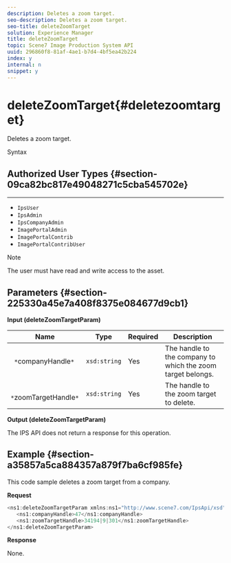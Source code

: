 ```yaml
---
description: Deletes a zoom target.
seo-description: Deletes a zoom target.
seo-title: deleteZoomTarget
solution: Experience Manager
title: deleteZoomTarget
topic: Scene7 Image Production System API
uuid: 296860f8-81af-4ae1-b7d4-4bf5ea42b224
index: y
internal: n
snippet: y
---
```


# deleteZoomTarget{#deletezoomtarget}

Deletes a zoom target.

 Syntax 

## Authorized User Types {#section-09ca82bc817e49048271c5cba545702e}

****

* `IpsUser` 
* `IpsAdmin` 
* `IpsCompanyAdmin` 
* `ImagePortalAdmin` 
* `ImagePortalContrib` 
* `ImagePortalContribUser`

>[!NOTE]
>
>The user must have read and write access to the asset.

## Parameters {#section-225330a45e7a408f8375e084677d9cb1}

**Input (deleteZoomTargetParam)** 

|  Name  | Type  | Required  | Description  |
|---|---|---|---|
|  ` *`companyHandle`*`  | `xsd:string`  | Yes  | The handle to the company to which the zoom target belongs.  |
|  ` *`zoomTargetHandle`*`  | `xsd:string`  | Yes  | The handle to the zoom target to delete.  |

**Output (deleteZoomTargetParam)**

The IPS API does not return a response for this operation.

## Example {#section-a35857a5ca884357a879f7ba6cf985fe}

This code sample deletes a zoom target from a company.

**Request** 

```java
<ns1:deleteZoomTargetParam xmlns:ns1="http://www.scene7.com/IpsApi/xsd">
   <ns1:companyHandle>47</ns1:companyHandle>
   <ns1:zoomTargetHandle>34194|9|301</ns1:zoomTargetHandle>
</ns1:deleteZoomTargetParam>
```

**Response**

None. 
